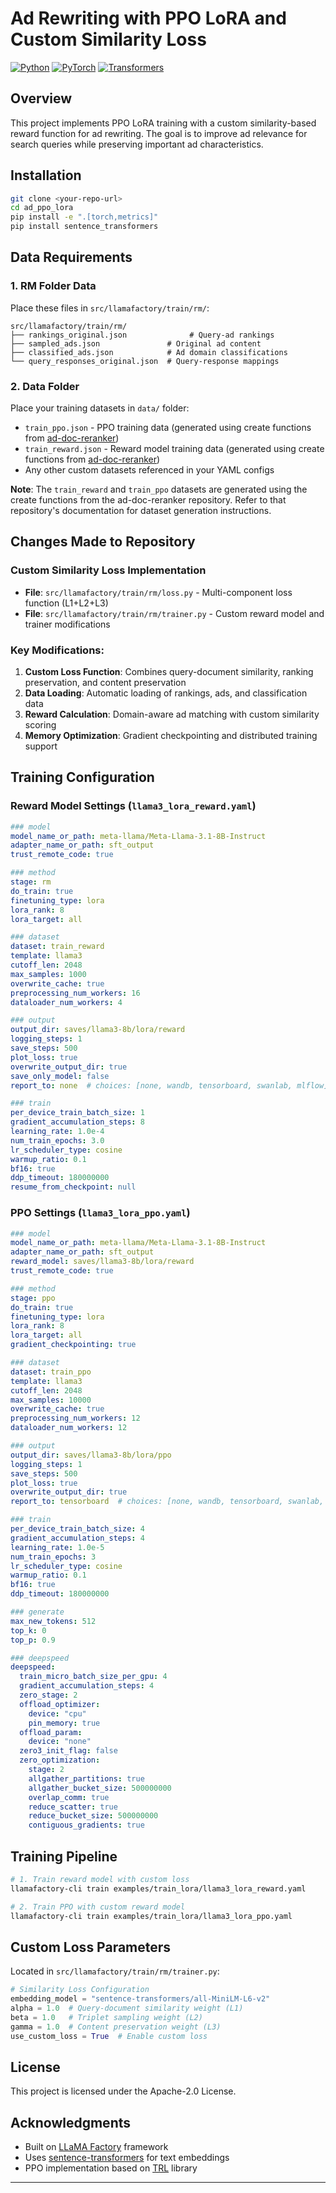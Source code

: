 # Ad Rewriting with PPO LoRA and Custom Similarity Loss

[![Python](https://img.shields.io/badge/python-3.9+-blue.svg)](https://www.python.org/downloads/)
[![PyTorch](https://img.shields.io/badge/PyTorch-2.0+-ee4c2c.svg)](https://pytorch.org/)
[![Transformers](https://img.shields.io/badge/🤗-Transformers-yellow.svg)](https://huggingface.co/transformers/)

## Overview

This project implements PPO LoRA training with a custom similarity-based reward function for ad rewriting. The goal is to improve ad relevance for search queries while preserving important ad characteristics.

## Installation

```bash
git clone <your-repo-url>
cd ad_ppo_lora
pip install -e ".[torch,metrics]"
pip install sentence_transformers
```

## Data Requirements

### 1. RM Folder Data
Place these files in `src/llamafactory/train/rm/`:

```
src/llamafactory/train/rm/
├── rankings_original.json              # Query-ad rankings
├── sampled_ads.json               # Original ad content  
├── classified_ads.json            # Ad domain classifications
└── query_responses_original.json  # Query-response mappings
```

### 2. Data Folder
Place your training datasets in `data/` folder:
- `train_ppo.json` - PPO training data (generated using create functions from [ad-doc-reranker](https://anonymous.4open.science/r/ad-doc-reranker-57C6))
- `train_reward.json` - Reward model training data (generated using create functions from [ad-doc-reranker](https://anonymous.4open.science/r/ad-doc-reranker-57C6))
- Any other custom datasets referenced in your YAML configs

**Note**: The `train_reward` and `train_ppo` datasets are generated using the create functions from the ad-doc-reranker repository. Refer to that repository's documentation for dataset generation instructions.

## Changes Made to Repository

### Custom Similarity Loss Implementation
- **File**: `src/llamafactory/train/rm/loss.py` - Multi-component loss function (L1+L2+L3)
- **File**: `src/llamafactory/train/rm/trainer.py` - Custom reward model and trainer modifications

### Key Modifications:
1. **Custom Loss Function**: Combines query-document similarity, ranking preservation, and content preservation
2. **Data Loading**: Automatic loading of rankings, ads, and classification data
3. **Reward Calculation**: Domain-aware ad matching with custom similarity scoring
4. **Memory Optimization**: Gradient checkpointing and distributed training support

## Training Configuration

### Reward Model Settings (`llama3_lora_reward.yaml`)

```yaml
### model
model_name_or_path: meta-llama/Meta-Llama-3.1-8B-Instruct
adapter_name_or_path: sft_output
trust_remote_code: true

### method
stage: rm
do_train: true
finetuning_type: lora
lora_rank: 8
lora_target: all

### dataset
dataset: train_reward
template: llama3
cutoff_len: 2048
max_samples: 1000
overwrite_cache: true
preprocessing_num_workers: 16
dataloader_num_workers: 4

### output
output_dir: saves/llama3-8b/lora/reward
logging_steps: 1
save_steps: 500
plot_loss: true
overwrite_output_dir: true
save_only_model: false
report_to: none  # choices: [none, wandb, tensorboard, swanlab, mlflow]

### train
per_device_train_batch_size: 1
gradient_accumulation_steps: 8
learning_rate: 1.0e-4
num_train_epochs: 3.0
lr_scheduler_type: cosine
warmup_ratio: 0.1
bf16: true
ddp_timeout: 180000000
resume_from_checkpoint: null
```

### PPO Settings (`llama3_lora_ppo.yaml`)

```yaml
### model
model_name_or_path: meta-llama/Meta-Llama-3.1-8B-Instruct
adapter_name_or_path: sft_output
reward_model: saves/llama3-8b/lora/reward
trust_remote_code: true

### method
stage: ppo
do_train: true
finetuning_type: lora
lora_rank: 8
lora_target: all
gradient_checkpointing: true

### dataset
dataset: train_ppo
template: llama3
cutoff_len: 2048
max_samples: 10000
overwrite_cache: true
preprocessing_num_workers: 12
dataloader_num_workers: 12

### output
output_dir: saves/llama3-8b/lora/ppo
logging_steps: 1
save_steps: 500
plot_loss: true
overwrite_output_dir: true
report_to: tensorboard  # choices: [none, wandb, tensorboard, swanlab, mlflow]

### train
per_device_train_batch_size: 4
gradient_accumulation_steps: 4
learning_rate: 1.0e-5
num_train_epochs: 3
lr_scheduler_type: cosine
warmup_ratio: 0.1
bf16: true
ddp_timeout: 180000000

### generate
max_new_tokens: 512
top_k: 0
top_p: 0.9

### deepspeed
deepspeed:
  train_micro_batch_size_per_gpu: 4
  gradient_accumulation_steps: 4
  zero_stage: 2
  offload_optimizer:
    device: "cpu"
    pin_memory: true
  offload_param:
    device: "none"
  zero3_init_flag: false
  zero_optimization:
    stage: 2
    allgather_partitions: true
    allgather_bucket_size: 500000000
    overlap_comm: true
    reduce_scatter: true
    reduce_bucket_size: 500000000
    contiguous_gradients: true

```

## Training Pipeline

```bash
# 1. Train reward model with custom loss
llamafactory-cli train examples/train_lora/llama3_lora_reward.yaml

# 2. Train PPO with custom reward model  
llamafactory-cli train examples/train_lora/llama3_lora_ppo.yaml
```

## Custom Loss Parameters

Located in `src/llamafactory/train/rm/trainer.py`:

```python
# Similarity Loss Configuration
embedding_model = "sentence-transformers/all-MiniLM-L6-v2"
alpha = 1.0  # Query-document similarity weight (L1)
beta = 1.0   # Triplet sampling weight (L2) 
gamma = 1.0  # Content preservation weight (L3)
use_custom_loss = True  # Enable custom loss
```

## License

This project is licensed under the Apache-2.0 License.

## Acknowledgments

- Built on [LLaMA Factory](https://github.com/hiyouga/LLaMA-Factory) framework
- Uses [sentence-transformers](https://github.com/UKPLab/sentence-transformers) for text embeddings
- PPO implementation based on [TRL](https://github.com/huggingface/trl) library

---


